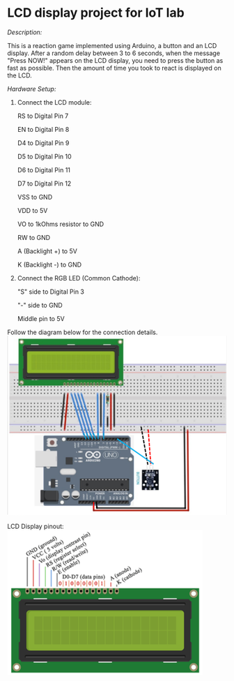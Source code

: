 # LCD display project for IoT lab

*Description:*

This is a reaction game implemented using Arduino, a button and an LCD display. After a random delay between 3 to 6 seconds, when the message "Press NOW!" appears on the LCD display, you need to press the button as fast as possible.
Then the amount of time you took to react is displayed on the LCD.

*Hardware Setup:*
1.	Connect the LCD module:

    RS to Digital Pin 7

    EN to Digital Pin 8

    D4 to Digital Pin 9

    D5 to Digital Pin 10
    
    D6 to Digital Pin 11
    
    D7 to Digital Pin 12
    
    VSS to GND
    
    VDD to 5V
    
    VO to 1kOhms resistor to GND
    
    RW to GND
    
    A (Backlight +) to 5V
    
    K (Backlight -) to GND

2.	Connect the RGB LED (Common Cathode):
    
    "S" side to Digital Pin 3
    
    "-" side to GND
    
    Middle pin to 5V

Follow the diagram below for the connection details.
 ![alt text](image.png)

LCD Display pinout:
 ![alt text](image-1.png)
